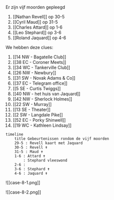 Er zijn vijf moorden gepleegd

1. [[Nathan Revell]] op 30-5
2. [[Cyril Maud]] op 31-5
3. [[Charles Attard]] op 1-6
4. [[Leo Stephard]] op 3-6
5. [[Roland Jaquard]] op 4-6

We hebben deze clues:

1. [[14 NW - Bagatelle Club]]
2. [[38 EC - Coroner Meets]]
3. [[34 WC - Tankerville Club]]
4. [[26 NW - Newbury]]
5. [[31 SW - Novak Adams & Co]]
6. [[37 EC - Telegram office]]
7. [[5 SE - Curtis Twiggs]]
8. [[40 NW - het huis van Jaquard]]
9. [[42 NW - Sherlock Holmes]]
10. [[22 SW - Murray]]
11. [[13 SE - Theater]]
12. [[2 SW - Langdale Pike]]
13. [[52 EC - Porky Shinwell]]
14. [[19 WC - Kathleen Lindsay]]

```mermaid
timeline
    title Gebeurtenissen rondom de vijf moorden
    29-5 : Revell kaart met Jaquard
    30-5 : Revell ✝
    31-5 : Maud ✝
    1-6 : Attard ✝
        : Stephard vleeswond
    2-6 :
    3-6 : Stephard ✝
    4-6 : Jaquard ✝
```

![[case-8-1.png]]

![[case-8-2.png]]
